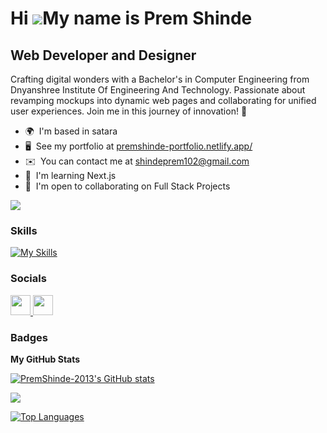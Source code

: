 # Hi ![](https://user-images.githubusercontent.com/18350557/176309783-0785949b-9127-417c-8b55-ab5a4333674e.gif)My name is Prem Shinde

## Web Developer and Designer

Crafting digital wonders with a Bachelor's in Computer Engineering from Dnyanshree Institute Of Engineering And Technology. Passionate about revamping mockups into dynamic web pages and collaborating for unified user experiences. Join me in this journey of innovation! 🌟

- 🌍  I'm based in satara
- 🖥️  See my portfolio at [premshinde-portfolio.netlify.app/](http://premshinde-portfolio.netlify.app/)
- ✉️  You can contact me at [shindeprem102@gmail.com](mailto:shindeprem102@gmail.com)
- 🧠  I'm learning Next.js
- 🤝  I'm open to collaborating on Full Stack Projects

<a href="https://www.github.com/PremShinde-2013" target="_blank" rel="noreferrer"><img
src="https://img.shields.io/github/followers/PremShinde-2013?logo=github&style=for-the-badge&color=a855f7&labelColor=1c1917" /></a>

### Skills

<p align="left">

[![My Skills](https://skillicons.dev/icons?i=c,java,html,css,bootstrap,javascript,php,github,git,mysql,aws,typescript,python,nextjs,react,materialui,figma,firebase,express,mongodb,nodejs,appwrite,tailwind,vscode,threejs,redux,redis,prisma,netlify,vercel,vite,md,,&=5)](https://skillicons.dev)



### Socials

<p align="left"> <a href="https://www.github.com/PremShinde-2013" target="_blank" rel="noreferrer"> <picture> <source media="(prefers-color-scheme: dark)" srcset="https://raw.githubusercontent.com/danielcranney/readme-generator/main/public/icons/socials/github-dark.svg" /> <source media="(prefers-color-scheme: light)" srcset="https://raw.githubusercontent.com/danielcranney/readme-generator/main/public/icons/socials/github.svg" /> <img src="https://raw.githubusercontent.com/danielcranney/readme-generator/main/public/icons/socials/github.svg" width="32" height="32" /> </picture> </a> <a href="https://www.linkedin.com/in/prem-shinde-diet/" target="_blank" rel="noreferrer"> <picture> <source media="(prefers-color-scheme: dark)" srcset="https://raw.githubusercontent.com/danielcranney/readme-generator/main/public/icons/socials/linkedin-dark.svg" /> <source media="(prefers-color-scheme: light)" srcset="https://raw.githubusercontent.com/danielcranney/readme-generator/main/public/icons/socials/linkedin.svg" /> <img src="https://raw.githubusercontent.com/danielcranney/readme-generator/main/public/icons/socials/linkedin.svg" width="32" height="32" /> </picture> </a></p>

### Badges

<b>My GitHub Stats</b>

<a href="http://www.github.com/PremShinde-2013"><img src="https://github-readme-stats.vercel.app/api?username=PremShinde-2013&show_icons=true&hide=&count_private=true&title_color=a855f7&text_color=ffffff&icon_color=a855f7&bg_color=1c1917&hide_border=true&show_icons=true" alt="PremShinde-2013's GitHub stats" /></a>

<a href="http://www.github.com/PremShinde-2013"><img src="https://github-readme-streak-stats.herokuapp.com/?user=PremShinde-2013&stroke=ffffff&background=1c1917&ring=a855f7&fire=a855f7&currStreakNum=ffffff&currStreakLabel=a855f7&sideNums=ffffff&sideLabels=ffffff&dates=ffffff&hide_border=true" /></a>

<a href="https://github.com/PremShinde-2013" align="left"><img src="https://github-readme-stats.vercel.app/api/top-langs/?username=PremShinde-2013&langs_count=10&title_color=a855f7&text_color=ffffff&icon_color=a855f7&bg_color=1c1917&hide_border=true&locale=en&custom_title=Top%20%Languages" alt="Top Languages" /></a>
